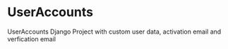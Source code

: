 # UserAccounts
UserAccounts Django Project with custom user data, activation email and verfication email
